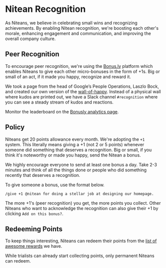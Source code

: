 # Nitean Recognition

As Niteans, we believe in celebrating small wins and recognizing achievements. By enabling Nitean recognition, we're boosting each other's morale, enhancing engagement and communication, and improving the overall company culture.

## Peer Recognition

To encourage peer recognition, we're using the [Bonus.ly](https://bonus.ly/) platform which enables Niteans to give each other micro-bonuses in the form of +1s. Big or small of an act, if it made you happy, recognize and reward it.

We took a page from the head of Google’s People Operations, Laszlo Bock, and created our own version of the [wall-of-happy](https://bucketlistrewards.com/wp-content/uploads/2017/12/WR-Photo-Wall-of-Happy-G-LI-Twitter.jpg). Instead of a physical wall where kudos are printed out, we have a Slack channel `#recognition` where you can see a steady stream of kudos and reactions.

Monitor the leaderboard on the [Bonusly analytics page](https://bonus.ly/analytics/leaderboards).

## Policy

Niteans get 20 points allowance every month. We're adopting the `+1` system. This literally means giving a +1 (not 2 or 5 points) whenever someone did something that deserves a recognition. Big or small, if you think it's noteworthy or made you happy, send the Nitean a bonus.

We highly encourage everyone to send at least one bonus a day. Take 2-3 minutes and think of all the things done or people who did something recently that deserves a recognition.

To give someone a bonus, use the format below.

```
/give +1 @nitean for doing a stellar job at designing our homepage.
```

The more +1's (peer recognition) you get, the more points you collect. Other Niteans who want to acknowledge the recognition can also give their +1 by clicking `Add on this bonus?`.

## Redeeming Points

To keep things interesting, Niteans can redeem their points from the [list of awesome rewards](https://bonus.ly/company/catalog_items?show=custom&country=SI) we have.

While trialists can already start collecting points, only permanent Niteans can redeem.
